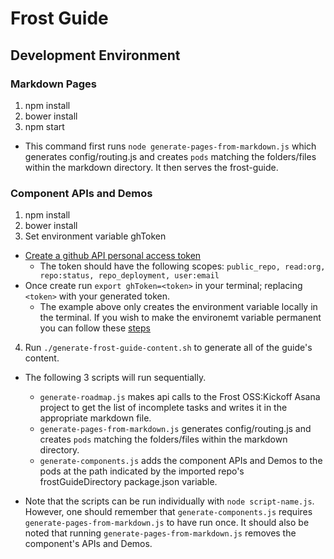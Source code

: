 # Frost Guide

## Development Environment

### Markdown Pages

1. npm install
2. bower install
3. npm start
  * This command first runs `node generate-pages-from-markdown.js` which generates config/routing.js and creates `pods` matching the folders/files within the markdown directory. It then serves the frost-guide.

### Component APIs and Demos 

1. npm install
2. bower install
3. Set environment variable ghToken
  * [Create a github API personal access token](https://github.com/settings/tokens)
    * The token should have the following scopes: `public_repo, read:org, repo:status, repo_deployment, user:email`
  * Once create run `export ghToken=<token>` in your terminal; replacing `<token>` with your generated token.
    * The example above only creates the environment variable locally in the terminal. If you wish to make the environemt variable permanent you can follow these [steps](http://stackoverflow.com/questions/7501678/set-environment-variables-on-mac-os-x-lion)
4. Run `./generate-frost-guide-content.sh` to generate all of the guide's content.
  * The following 3 scripts will run sequentially.
    * `generate-roadmap.js` makes api calls to the Frost OSS:Kickoff Asana project to get the list of incomplete tasks and writes it in the appropriate markdown file.
    * `generate-pages-from-markdown.js` generates config/routing.js and creates `pods` matching the folders/files within the markdown directory.
    * `generate-components.js` adds the component APIs and Demos to the pods at the path indicated by the imported repo's frostGuideDirectory package.json variable.

  * Note that the scripts can be run individually with `node script-name.js`. However, one should remember that `generate-components.js` requires `generate-pages-from-markdown.js` to have run once. It should also be noted that running `generate-pages-from-markdown.js` removes the component's APIs and Demos.

